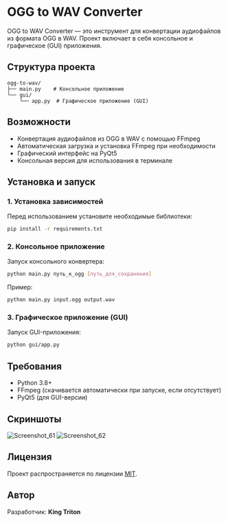 # OGG to WAV Converter

OGG to WAV Converter — это инструмент для конвертации аудиофайлов из формата OGG в WAV. Проект включает в себя консольное и графическое (GUI) приложения.

## Структура проекта

```
ogg-to-wav/
├── main.py    # Консольное приложение
└── gui/
    └── app.py  # Графическое приложение (GUI)
```

## Возможности
- Конвертация аудиофайлов из OGG в WAV с помощью FFmpeg
- Автоматическая загрузка и установка FFmpeg при необходимости
- Графический интерфейс на PyQt5
- Консольная версия для использования в терминале

## Установка и запуск

### 1. Установка зависимостей
Перед использованием установите необходимые библиотеки:
```sh
pip install -r requirements.txt
```

### 2. Консольное приложение
Запуск консольного конвертера:
```sh
python main.py путь_к_ogg [путь_для_сохранения]
```
Пример:
```sh
python main.py input.ogg output.wav
```

### 3. Графическое приложение (GUI)
Запуск GUI-приложения:
```sh
python gui/app.py
```

## Требования
- Python 3.8+
- FFmpeg (скачивается автоматически при запуске, если отсутствует)
- PyQt5 (для GUI-версии)

## Скриншоты
![Screenshot_61](https://github.com/user-attachments/assets/5d08e539-8ef1-4a7c-80f7-738c7464bd4c)
![Screenshot_62](https://github.com/user-attachments/assets/3fa4ec45-3f61-42b4-bead-3b7ae103bc54)

## Лицензия
Проект распространяется по лицензии [MIT](https://choosealicense.com/licenses/mit/).

## Автор
Разработчик: **King Triton**
